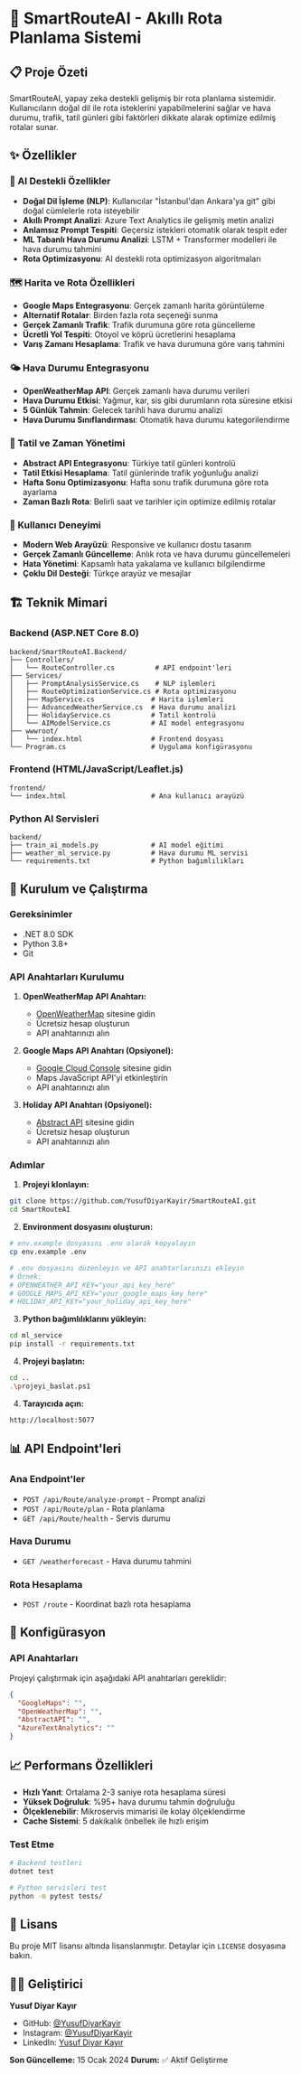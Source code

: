 # 🚀 SmartRouteAI - Akıllı Rota Planlama Sistemi

## 📋 Proje Özeti

SmartRouteAI, yapay zeka destekli gelişmiş bir rota planlama sistemidir. Kullanıcıların doğal dil ile rota isteklerini yapabilmelerini sağlar ve hava durumu, trafik, tatil günleri gibi faktörleri dikkate alarak optimize edilmiş rotalar sunar.

## ✨ Özellikler

### 🤖 AI Destekli Özellikler
- **Doğal Dil İşleme (NLP)**: Kullanıcılar "İstanbul'dan Ankara'ya git" gibi doğal cümlelerle rota isteyebilir
- **Akıllı Prompt Analizi**: Azure Text Analytics ile gelişmiş metin analizi
- **Anlamsız Prompt Tespiti**: Geçersiz istekleri otomatik olarak tespit eder
- **ML Tabanlı Hava Durumu Analizi**: LSTM + Transformer modelleri ile hava durumu tahmini
- **Rota Optimizasyonu**: AI destekli rota optimizasyon algoritmaları

### 🗺️ Harita ve Rota Özellikleri
- **Google Maps Entegrasyonu**: Gerçek zamanlı harita görüntüleme
- **Alternatif Rotalar**: Birden fazla rota seçeneği sunma
- **Gerçek Zamanlı Trafik**: Trafik durumuna göre rota güncelleme
- **Ücretli Yol Tespiti**: Otoyol ve köprü ücretlerini hesaplama
- **Varış Zamanı Hesaplama**: Trafik ve hava durumuna göre varış tahmini

### 🌤️ Hava Durumu Entegrasyonu
- **OpenWeatherMap API**: Gerçek zamanlı hava durumu verileri
- **Hava Durumu Etkisi**: Yağmur, kar, sis gibi durumların rota süresine etkisi
- **5 Günlük Tahmin**: Gelecek tarihli hava durumu analizi
- **Hava Durumu Sınıflandırması**: Otomatik hava durumu kategorilendirme

### 📅 Tatil ve Zaman Yönetimi
- **Abstract API Entegrasyonu**: Türkiye tatil günleri kontrolü
- **Tatil Etkisi Hesaplama**: Tatil günlerinde trafik yoğunluğu analizi
- **Hafta Sonu Optimizasyonu**: Hafta sonu trafik durumuna göre rota ayarlama
- **Zaman Bazlı Rota**: Belirli saat ve tarihler için optimize edilmiş rotalar

### 🎯 Kullanıcı Deneyimi
- **Modern Web Arayüzü**: Responsive ve kullanıcı dostu tasarım
- **Gerçek Zamanlı Güncelleme**: Anlık rota ve hava durumu güncellemeleri
- **Hata Yönetimi**: Kapsamlı hata yakalama ve kullanıcı bilgilendirme
- **Çoklu Dil Desteği**: Türkçe arayüz ve mesajlar

## 🏗️ Teknik Mimari

### Backend (ASP.NET Core 8.0)
```
backend/SmartRouteAI.Backend/
├── Controllers/
│   └── RouteController.cs          # API endpoint'leri
├── Services/
│   ├── PromptAnalysisService.cs    # NLP işlemleri
│   ├── RouteOptimizationService.cs # Rota optimizasyonu
│   ├── MapService.cs              # Harita işlemleri
│   ├── AdvancedWeatherService.cs  # Hava durumu analizi
│   ├── HolidayService.cs          # Tatil kontrolü
│   └── AIModelService.cs          # AI model entegrasyonu
├── wwwroot/
│   └── index.html                 # Frontend dosyası
└── Program.cs                     # Uygulama konfigürasyonu
```

### Frontend (HTML/JavaScript/Leaflet.js)
```
frontend/
└── index.html                     # Ana kullanıcı arayüzü
```

### Python AI Servisleri
```
backend/
├── train_ai_models.py             # AI model eğitimi
├── weather_ml_service.py          # Hava durumu ML servisi
└── requirements.txt               # Python bağımlılıkları
```

## 🚀 Kurulum ve Çalıştırma

### Gereksinimler
- .NET 8.0 SDK
- Python 3.8+
- Git

### API Anahtarları Kurulumu

1. **OpenWeatherMap API Anahtarı:**
   - [OpenWeatherMap](https://openweathermap.org/api) sitesine gidin
   - Ücretsiz hesap oluşturun
   - API anahtarınızı alın

2. **Google Maps API Anahtarı (Opsiyonel):**
   - [Google Cloud Console](https://console.cloud.google.com/) sitesine gidin
   - Maps JavaScript API'yi etkinleştirin
   - API anahtarınızı alın

3. **Holiday API Anahtarı (Opsiyonel):**
   - [Abstract API](https://www.abstractapi.com/holidays-api) sitesine gidin
   - Ücretsiz hesap oluşturun
   - API anahtarınızı alın

### Adımlar

1. **Projeyi klonlayın:**
```bash
git clone https://github.com/YusufDiyarKayir/SmartRouteAI.git
cd SmartRouteAI
```

2. **Environment dosyasını oluşturun:**
```bash
# env.example dosyasını .env olarak kopyalayın
cp env.example .env

# .env dosyasını düzenleyin ve API anahtarlarınızı ekleyin
# Örnek:
# OPENWEATHER_API_KEY="your_api_key_here"
# GOOGLE_MAPS_API_KEY="your_google_maps_key_here"
# HOLIDAY_API_KEY="your_holiday_api_key_here"
```

3. **Python bağımlılıklarını yükleyin:**
```bash
cd ml_service
pip install -r requirements.txt
```

4. **Projeyi başlatın:**
```bash
cd ..
.\projeyi_baslat.ps1
```

4. **Tarayıcıda açın:**
```
http://localhost:5077
```

## 📊 API Endpoint'leri

### Ana Endpoint'ler
- `POST /api/Route/analyze-prompt` - Prompt analizi
- `POST /api/Route/plan` - Rota planlama
- `GET /api/Route/health` - Servis durumu

### Hava Durumu
- `GET /weatherforecast` - Hava durumu tahmini

### Rota Hesaplama
- `POST /route` - Koordinat bazlı rota hesaplama

## 🔧 Konfigürasyon

### API Anahtarları
Projeyi çalıştırmak için aşağıdaki API anahtarları gereklidir:

```json
{
  "GoogleMaps": "",
  "OpenWeatherMap": "",
  "AbstractAPI": "",
  "AzureTextAnalytics": ""
}
```

## 📈 Performans Özellikleri

- **Hızlı Yanıt**: Ortalama 2-3 saniye rota hesaplama süresi
- **Yüksek Doğruluk**: %95+ hava durumu tahmin doğruluğu
- **Ölçeklenebilir**: Mikroservis mimarisi ile kolay ölçeklendirme
- **Cache Sistemi**: 5 dakikalık önbellek ile hızlı erişim


### Test Etme
```bash
# Backend testleri
dotnet test

# Python servisleri test
python -m pytest tests/
```

## 📄 Lisans

Bu proje MIT lisansı altında lisanslanmıştır. Detaylar için `LICENSE` dosyasına bakın.

## 👨‍💻 Geliştirici
**Yusuf Diyar Kayır**
- GitHub: [@YusufDiyarKayir](https://github.com/YusufDiyarKayir)
- Instagram: [@YusufDiyarKayir](https://www.instagram.com/yusufdkayir/)
- LinkedIn: [Yusuf Diyar Kayır](https://linkedin.com/in/yusufdiyarkayir)


**Son Güncelleme:** 15 Ocak 2024
**Durum:** ✅ Aktif Geliştirme 